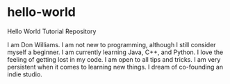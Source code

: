 # hello-world
Hello World Tutorial Repository

I am Don Williams.
I am not new to programming, although I still consider myself a beginner.
I am currently learning Java, C++, and Python.
I love the feeling of getting lost in my code.
I am open to all tips and tricks.
I am very persistent when it comes to learning new things.
I dream of co-founding an indie studio.

